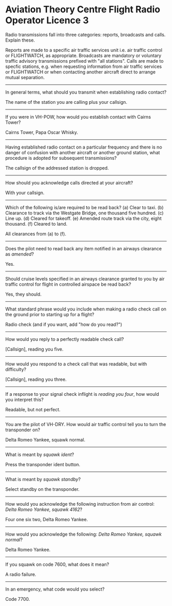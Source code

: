 # Aviation Theory Centre Flight Radio Operator Licence 3

Radio transmissions fall into three categories: reports, broadcasts and calls. Explain these.

Reports are made to a specific air traffic services unit i.e. air traffic control or FLIGHTWATCH, as appropriate. Broadcasts are mandatory or voluntary traffic advisory transmissions prefixed with "all stations". Calls are made to specfic stations, e.g. when requesting information from air traffic services or FLIGHTWATCH or when contacting another aircraft direct to arrange mutual separation.

----

In general terms, what should you transmit when establishing radio contact?

The name of the station you are calling plus your callsign.

----

If you were in VH-POW, how would you establish contact with Cairns Tower?

Cairns Tower, Papa Oscar Whisky.

----

Having established radio contact on a particular frequency and there is no danger of confusion with another aircraft or another ground station, what procedure is adopted for subsequent transmissions?

The callsign of the addressed station is dropped.

----

How should you acknowledge calls directed at your aircraft?

With your callsign.

----

Which of the following is/are required to be read back? (a) Clear to taxi. (b) Clearance to track via the Westgate Bridge, one thousand five hundred. (c) Line up. (d) Cleared for takeoff. (e) Amended route track via the city, eight thousand. (f) Cleared to land.

All clearances from (a) to (f).

----

Does the pilot need to read back any item notified in an airways clearance as *amended*?

Yes.

----

Should cruise levels specified in an airways clearance granted to you by air traffic control for flight in controlled airspace be read back?

Yes, they should.

----

What standard phrase would you include when making a radio check call on the ground prior to starting up for a flight?

Radio check (and if you want, add "how do you read?")

----

How would you reply to a perfectly readable check call?

[Callsign], reading you five.

----

How would you respond to a check call that was readable, but with difficulty?

[Callsign], reading you three.

----

If a response to your signal check inflight is *reading you four*, how would you interpret this?

Readable, but not perfect.

----

You are the pilot of VH-DRY. How would air traffic control tell you to turn the transponder on?

Delta Romeo Yankee, squawk normal.

----

What is meant by *squawk ident*?

Press the transponder ident button.

----

What is meant by *squawk standby*?

Select standby on the transponder.

----

How would you acknowledge the following instruction from air control: *Delta Romeo Yankee, squawk 4162*?

Four one six two, Delta Romeo Yankee.

----

How would you acknowledge the following: *Delta Romeo Yankee, squawk normal*?

Delta Romeo Yankee.

----

If you squawk on code 7600, what does it mean?

A radio failure.

----

In an emergency, what code would you select?

Code 7700.

